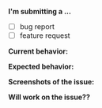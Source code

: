 **I'm submitting a ...**
- [ ] bug report
- [ ] feature request

**Current behavior:**
<!-- How the bug manifests. -->

**Expected behavior:**
<!-- Behavior would be without the bug. -->

**Screenshots of the issue:**
<!-- Attach a screenshot of the issue here. -->

**Will work on the issue??**
<!-- Attach a screenshot of the issue here. -->
